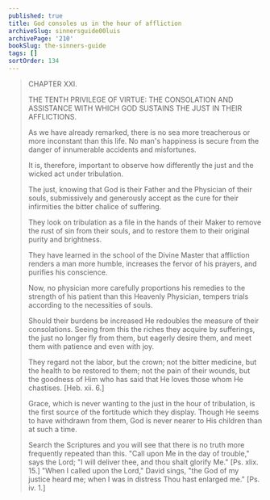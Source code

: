 ```yaml
---
published: true
title: God consoles us in the hour of affliction
archiveSlug: sinnersguide00luis
archivePage: '210'
bookSlug: the-sinners-guide
tags: []
sortOrder: 134
---
```


> CHAPTER XXI.
>
> THE TENTH PRIVILEGE OF VIRTUE: THE CONSOLATION AND ASSISTANCE WITH WHICH GOD SUSTAINS THE JUST IN THEIR AFFLICTIONS.
>
> As we have already remarked, there is no sea more treacherous or more inconstant than this life. No man's happiness is secure from the danger of innumerable accidents and misfortunes.
>
> It is, therefore, important to observe how differently the just and the wicked act under tribulation.
>
> The just, knowing that God is their Father and the Physician of their souls, submissively and generously accept as the cure for their infirmities the bitter chalice of suffering.
>
> They look on tribulation as a file in the hands of their Maker to remove the rust of sin from their souls, and to restore them to their original purity and brightness.
>
> They have learned in the school of the Divine Master that affliction renders a man more humble, increases the fervor of his prayers, and purifies his conscience.
>
> Now, no physician more carefully proportions his remedies to the strength of his patient than this Heavenly Physician, tempers trials according to the necessities of souls.
>
> Should their burdens be increased He redoubles the measure of their consolations. Seeing from this the riches they acquire by sufferings, the just no longer fly from them, but eagerly desire them, and meet them with patience and even with joy.
>
> They regard not the labor, but the crown; not the bitter medicine, but the health to be restored to them; not the pain of their wounds, but the goodness of Him who has said that He loves those whom He chastises. [Heb. xii. 6.]
>
> Grace, which is never wanting to the just in the hour of tribulation, is the first source of the fortitude which they display. Though He seems to have withdrawn from them, God is never nearer to His children than at such a time.
>
> Search the Scriptures and you will see that there is no truth more frequently repeated than this. "Call upon Me in the day of trouble," says the Lord; "I will deliver thee, and thou shalt glorify Me." [Ps. xlix. 15.] "When I called upon the Lord," David sings, "the God of my justice heard me; when I was in distress Thou hast enlarged me." [Ps. iv. 1.]
